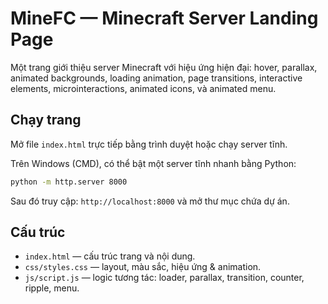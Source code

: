 # MineFC — Minecraft Server Landing Page

Một trang giới thiệu server Minecraft với hiệu ứng hiện đại: hover, parallax, animated backgrounds, loading animation, page transitions, interactive elements, microinteractions, animated icons, và animated menu.

## Chạy trang

Mở file `index.html` trực tiếp bằng trình duyệt hoặc chạy server tĩnh.

Trên Windows (CMD), có thể bật một server tĩnh nhanh bằng Python:

```cmd
python -m http.server 8000
```

Sau đó truy cập: `http://localhost:8000` và mở thư mục chứa dự án.

## Cấu trúc

- `index.html` — cấu trúc trang và nội dung.
- `css/styles.css` — layout, màu sắc, hiệu ứng & animation.
- `js/script.js` — logic tương tác: loader, parallax, transition, counter, ripple, menu.
